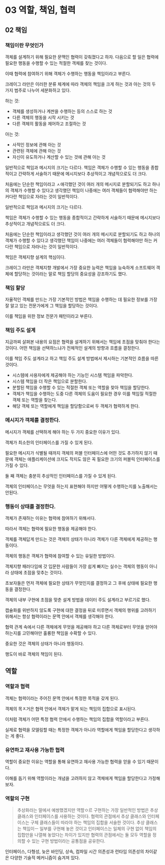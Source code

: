 # 03 역할, 책임, 협력

## 02 책임

### 책임이란 무엇인가

객체를 설계하기 위해 필요한 문맥인 협력이 갖춰졌다고 하자. 다음으로 할 일은 협력에 필요한 행동을 수행할 수 있는 적절한 객체를 찾는 것이다.

이때 협력에 참여하기 위해 객체가 수행하는 행동을 책임이라고 부른다.

크레이그 라만은 이러한 분류 체계에 따라 객체의 책임을 크게 하는 것과 아는 것의 두 가지 범주로 나누어 세분화하고 있다.

하는 것:

- 객체를 생성하거나 계싼을 수행하는 등의 스스로 하는 것
- 다른 객체의 행동을 시작 시키는 것
- 다른 객체의 활동을 제어하고 조절하는 것

아는 것:

- 사적인 정보에 관해 아는 것
- 관련된 객체에 관해 아는 것
- 자신이 유도하거나 계산할 수 있는 것에 관해 아는 것

일반적으로 책임과 메시지의 크기는 다르다. 책임은 객체가 수행할 수 있는 행동을 종합적이고 간략하게 서술하기 때문에 메시지보다 추상적이고 개념적으로도 더 크다.

처음에는 단순한 책임이라고 ㅅ애각했던 것이 여러 개의 메시지로 분할되기도 하고 하나의 객체가 수행할 수 있다고 생각했던 책임이 나중에는 여러 객체들이 협력해야만 하는 커다란 책임으로 자라는 것이 일반적이다.

일반적으로 책임과 메시지의 크기는 다르다.

책임은 객체가 수행할 수 있는 행동을 종합적이고 간략하게 서술하기 때문에 메시지보다 추상적이고 개념적으로도 더 크다.

처음에는 단순한 책임이라고 생각했던 것이 여러 개의 메시지로 분할되기도 하고 하나의 객체가 수행할 수 있다고 생각했던 책임이 나중에는 여러 객체들이 협력해야만 하는 커다란 책임으로 자라나는 것이 일반적이다.

책임은 객체지향 설계의 핵심이다.

크레이그 라만은 객체지향 개발에서 가장 중요한 능력은 책임을 능숙하게 소프트웨어 객체에 할당하는 것이라는 말로 책임 할당의 중요성을 강조하기도 했다.

### 책임 할당

자율적인 객체를 만드는 가장 기본적인 방법은 책임을 수행하는 데 필요한 정보를 가장 잘 알고 있는 전문가에게 그 책임을 할당하는 것이다.

이를 책임을 위한 정보 전문가 패턴이라고 부른다.

### 책임 주도 설계

지금까찌 살펴본 내용의 요점은 협력을 설계하기 위해서는 책임에 초점을 맞춰야 한다는 것이다.
어떤 책임을 선택하느냐가 전체적인 설계의 방향과 흐름을 결정한다.

이를 책임 주도 설계라고 하고 책임 주도 설계 방법에서 제시하는 기본적인 흐름을 따른 것이다.

- 시스템에 사용자에게 제공해야 하는 기능인 시스템 책임을 파악한다.
- 시스템 책임을 더 작은 책임으로 분할한다.
- 분할된 책임을 수행할 수 있는 적절한 객체 또는 역할을 찾아 책임을 할당한다.
- 객체가 책임을 수행하는 도중 다른 객체의 도움이 필요한 경우 이를 책임질 적절한 객체 또는 역할을 찾는다.
- 해당 객체 또는 역할에게 책임을 할당함으로써 두 객체가 협력하게 한다.

### 메시지가 객체를 결정한다.

메시지가 객체를 선택하게 해야 하는 두 가지 중요한 이유가 있다.

객체가 최소한의 인터페이스를 가질 수 있게 된다.

필요한 메시지가 식별될 때까지 객체의 퍼블 인터페이스에 어떤 것도 추가하지 않기 때문에 객체는 애플리케이션에 크지도 작지도 않은 꼭 필요한 크기의 퍼블릭 인터페이스를 가질 수 있다.

둘 째 객체는 충분히 추상적인 인터페이스를 가질 수 있게 된다.

객체의 인터페이스는 무엇을 하는지 표현해야 하지만 어떻게 수행하는지를 노출해서는 안된다.

### 행동이 상태를 결정한다.

객체가 존재하는 이유는 협력에 참여하기 위해서다.

따라서 객체는 협력에 필요한 행동을 제공해야 한다.

객체를 객체답게 만드는 것은 객체의 상태가 아니라 객체가 다른 객체에게 제공하는 행동이다.

객체의 행동은 객체가 협력에 참여할 수 있는 유일한 방법이다.

객체지향 패러다임에 갓 입문한 사람들이 가장 쉽게 빠지는 실수는 객체의 행동이 아니라 상태에 초점을 맞추는 것이다.

초보자들은 먼저 객체에 필요한 상태가 무엇인지를 결정하고 그 후에 상태에 필요한 행동을 결정한다.

객체의 내부 구현에 초점을 맞춘 설계 방법을 데이터 주도 설계라고 부르기로 했다.

캡슐화를 위반하지 않도록 구현에 대한 결정을 뒤로 미루면서 객체의 행위를 고려하기 위해서는 항상 협력이라는 문맥 안에서 객체를 생각해야 한다.

협력 관계 속에서 다른 객체에게 무엇을 제공해야 하고 다른 객체로부터 무엇을 얻어야 하는지를 고민해야만 훌륭한 책임을 수확할 수 있다.

중요한 것은 객체의 상태가 아니라 행동이다.

행도이 바로 객체의 책임이 된다.

## 역할

### 역할과 협력

객체는 협력이라는 주어진 문맥 안에서 특정한 목적을 갖게 된다.

객체의 목ㅈ거은 협력 안에서 객체가 맡게 되는 책임의 집합으로 표시된다.

이처럼 객체가 어떤 특정 협력 안에서 수행하는 책임의 집합을 역할이라고 부른다.

실제로 협력을 모델링할 때는 특정한 객체가 아니라 역할에게 책임을 할당한다고 생각하는 게 좋다.

### 유연하고 재사용 가능한 협력

역할이 중요한 이유는 역할을 통해 유연하고 재사용 가능한 협력을 얻을 수 있기 때문이다.

이해를 돕기 위해 역할이라는 개념을 고려하지 않고 객체에게 책임을 할당한다고 가정해보자.

### 역할의 구현

> 추상화라는 말에서 예쌍했겠지만 역할ㅇ르 구현하는 가장 일반적인 방법은 추상 클래스와 인터페이스를 사용하는 것이다.
> 협력의 관점에서 추상 클래스와 인터페이스는 구체 클래스들이 따라야 하는 책임의 집합을 서술한 것이다. 추상 클래스는 책임이ㅡ 일부를 구현해 놓은 것이고 인터페이스는 일체의 구현 없이 책임의 집합만을 나열해 놓았다는 차이가 있지만 협력의 관점에서는 둘 모두 역할을 정의할 수 있는 구현 방법이라는 공통점을 공유한다.

인터페이스, 다형성, 늦은 바인딩, 상속, 컴파일 시간 의존성과 런타임 의존성의 차이같은 다양한 기술적 메커니즘이 숨겨져 있다.
